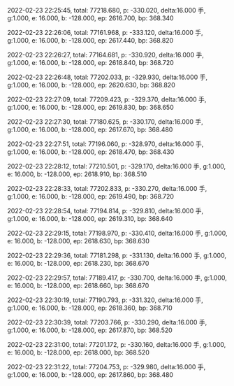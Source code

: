 2022-02-23 22:25:45, total: 77218.680, p: -330.020, delta:16.000 手, g:1.000, e: 16.000, b: -128.000, ep: 2616.700, bp: 368.340

2022-02-23 22:26:06, total: 77161.968, p: -333.120, delta:16.000 手, g:1.000, e: 16.000, b: -128.000, ep: 2617.440, bp: 368.820

2022-02-23 22:26:27, total: 77164.681, p: -330.920, delta:16.000 手, g:1.000, e: 16.000, b: -128.000, ep: 2618.840, bp: 368.720

2022-02-23 22:26:48, total: 77202.033, p: -329.930, delta:16.000 手, g:1.000, e: 16.000, b: -128.000, ep: 2620.630, bp: 368.820

2022-02-23 22:27:09, total: 77209.423, p: -329.370, delta:16.000 手, g:1.000, e: 16.000, b: -128.000, ep: 2619.830, bp: 368.650

2022-02-23 22:27:30, total: 77180.625, p: -330.170, delta:16.000 手, g:1.000, e: 16.000, b: -128.000, ep: 2617.670, bp: 368.480

2022-02-23 22:27:51, total: 77196.060, p: -328.970, delta:16.000 手, g:1.000, e: 16.000, b: -128.000, ep: 2618.470, bp: 368.430

2022-02-23 22:28:12, total: 77210.501, p: -329.170, delta:16.000 手, g:1.000, e: 16.000, b: -128.000, ep: 2618.910, bp: 368.510

2022-02-23 22:28:33, total: 77202.833, p: -330.270, delta:16.000 手, g:1.000, e: 16.000, b: -128.000, ep: 2619.490, bp: 368.720

2022-02-23 22:28:54, total: 77194.814, p: -329.810, delta:16.000 手, g:1.000, e: 16.000, b: -128.000, ep: 2619.310, bp: 368.640

2022-02-23 22:29:15, total: 77198.970, p: -330.410, delta:16.000 手, g:1.000, e: 16.000, b: -128.000, ep: 2618.630, bp: 368.630

2022-02-23 22:29:36, total: 77181.298, p: -331.130, delta:16.000 手, g:1.000, e: 16.000, b: -128.000, ep: 2618.230, bp: 368.670

2022-02-23 22:29:57, total: 77189.417, p: -330.700, delta:16.000 手, g:1.000, e: 16.000, b: -128.000, ep: 2618.660, bp: 368.670

2022-02-23 22:30:19, total: 77190.793, p: -331.320, delta:16.000 手, g:1.000, e: 16.000, b: -128.000, ep: 2618.360, bp: 368.710

2022-02-23 22:30:39, total: 77203.766, p: -330.290, delta:16.000 手, g:1.000, e: 16.000, b: -128.000, ep: 2617.870, bp: 368.520

2022-02-23 22:31:00, total: 77201.172, p: -330.160, delta:16.000 手, g:1.000, e: 16.000, b: -128.000, ep: 2618.000, bp: 368.520

2022-02-23 22:31:22, total: 77204.753, p: -329.980, delta:16.000 手, g:1.000, e: 16.000, b: -128.000, ep: 2617.860, bp: 368.480